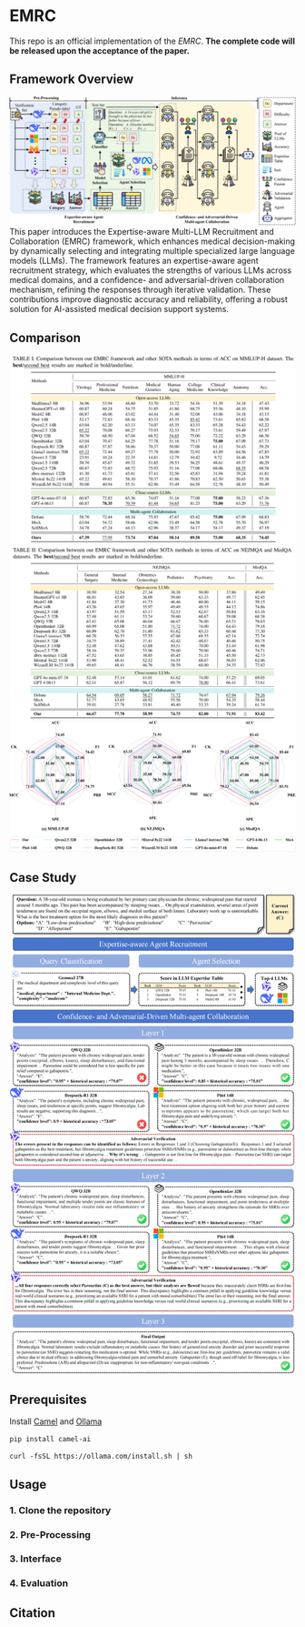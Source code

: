 # EMRC

This repo is an official implementation of the *EMRC*.
**The complete code will be released upon the acceptance of the paper.**

## Framework Overview
![architecture](Fig/Fig_Method7_01.png)
This paper introduces the Expertise-aware Multi-LLM Recruitment and Collaboration (EMRC) framework, which enhances medical decision-making by dynamically selecting and integrating multiple specialized large language models (LLMs). The framework features an expertise-aware agent recruitment strategy, which evaluates the strengths of various LLMs across medical domains, and a confidence- and adversarial-driven collaboration mechanism, refining the responses through iterative validation. These contributions improve diagnostic accuracy and reliability, offering a robust solution for AI-assisted medical decision support systems.
## Comparison
![LD](Fig/MMLU.png)
![LD](Fig/NEJ_Med.png)
![LD](Fig/Fig_ld4_01.png)

## Case Study
![LD](Fig/Fig_case3_01.png)

## Prerequisites
Install [Camel](https://github.com/camel-ai/camel) and [Ollama](https://ollama.com/)
```
pip install camel-ai
```
```
curl -fsSL https://ollama.com/install.sh | sh
```

## Usage
### 1. Clone the repository

### 2. Pre-Processing

### 3. Interface
### 4. Evaluation

## Citation

